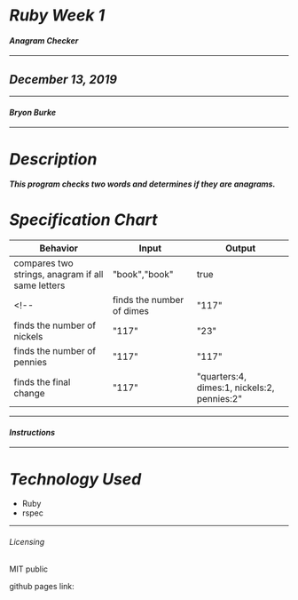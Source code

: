 # _Ruby Week 1_
#### _Anagram Checker_
****************
## _December 13, 2019_
****************
#### _Bryon Burke_
***************
# _Description_
##### This program checks two words and determines if they are anagrams.
#  _Specification Chart_
| Behavior  | Input  | Output  |
|--------------|-----------|-----------|
|compares two strings, anagram if all same letters|"book","book"| true|
<!-- |finds the number of dimes| "117" | "11" |
|finds the number of nickels |"117"| "23"|
|finds the number of pennies|"117"|"117"|
|finds the final change|"117"| "quarters:4, dimes:1, nickels:2, pennies:2"| -->
******************
#### _Instructions_
<!-- In the console:
 * run "bundle"
 * run "ruby ruby_scripts.rb"
 * enter your dollar amount in pennies -->
***************
# _Technology Used_
* Ruby
* rspec
*******
###### _Licensing_
MIT public

github pages link:  
